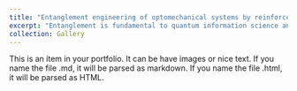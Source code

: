```yaml
---
title: "Entanglement engineering of optomechanical systems by reinforcement learning"
excerpt: "Entanglement is fundamental to quantum information science and technology, yet controlling and manipulating entanglement -- so-called entanglement engineering -- for arbitrary quantum systems remains a formidable challenge. There are two difficulties: the fragility of quantum entanglement and its experimental characterization. We develop a model-free deep reinforcement-learning (RL) approach to entanglement engineering, in which feedback control together with weak continuous measurement and partial state observation is exploited to generate and maintain desired entanglement. We employ quantum optomechanical systems with linear or nonlinear photon-phonon interactions to demonstrate the workings of our machine-learning-based entanglement engineering protocol. In particular, the RL agent sequentially interacts with one or multiple parallel quantum optomechanical environments, collects trajectories, and updates the policy to maximize the accumulated reward to create and stabilize quantum entanglement over an arbitrary amount of time. The machine-learning-based model-free control principle is applicable to the entanglement engineering of experimental quantum systems in general. <br/><img src='/images/entanglement_engineering_RL.png'>"
collection: Gallery
---
```


This is an item in your portfolio. It can be have images or nice text. If you name the file .md, it will be parsed as markdown. If you name the file .html, it will be parsed as HTML. 
